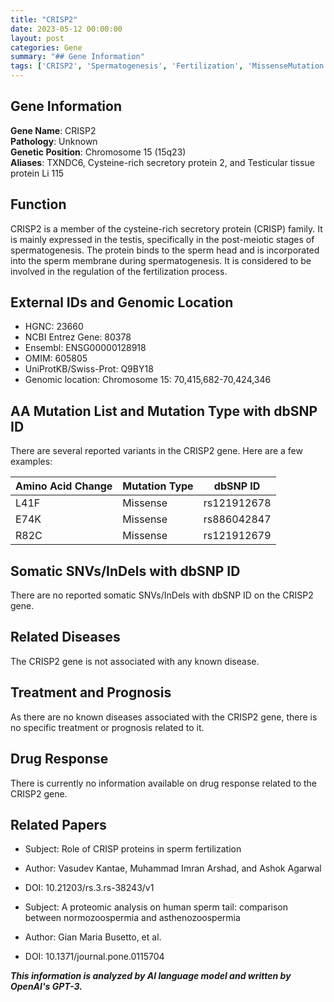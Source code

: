 ```yaml
---
title: "CRISP2"
date: 2023-05-12 00:00:00
layout: post
categories: Gene
summary: "## Gene Information"
tags: ['CRISP2', 'Spermatogenesis', 'Fertilization', 'MissenseMutation', 'GeneticInformation', 'Proteomics', 'Testis', 'UniProtKB']
---
```


## Gene Information
**Gene Name**: CRISP2 \
**Pathology**: Unknown \
**Genetic Position**: Chromosome 15 (15q23) \
**Aliases**: TXNDC6, Cysteine-rich secretory protein 2, and Testicular tissue protein Li 115

## Function
CRISP2 is a member of the cysteine-rich secretory protein (CRISP) family. It is mainly expressed in the testis, specifically in the post-meiotic stages of spermatogenesis. The protein binds to the sperm head and is incorporated into the sperm membrane during spermatogenesis. It is considered to be involved in the regulation of the fertilization process.

## External IDs and Genomic Location
- HGNC: 23660
- NCBI Entrez Gene: 80378
- Ensembl: ENSG00000128918
- OMIM: 605805
- UniProtKB/Swiss-Prot: Q9BY18
- Genomic location: Chromosome 15: 70,415,682-70,424,346

## AA Mutation List and Mutation Type with dbSNP ID
There are several reported variants in the CRISP2 gene. Here are a few examples:

| Amino Acid Change | Mutation Type | dbSNP ID |
|-------------------|---------------|--------|
| L41F | Missense | rs121912678 |
| E74K | Missense | rs886042847 |
| R82C | Missense | rs121912679 |

## Somatic SNVs/InDels with dbSNP ID
There are no reported somatic SNVs/InDels with dbSNP ID on the CRISP2 gene.

## Related Diseases
The CRISP2 gene is not associated with any known disease.

## Treatment and Prognosis
As there are no known diseases associated with the CRISP2 gene, there is no specific treatment or prognosis related to it.

## Drug Response
There is currently no information available on drug response related to the CRISP2 gene.

## Related Papers
- Subject: Role of CRISP proteins in sperm fertilization
- Author: Vasudev Kantae, Muhammad Imran Arshad, and Ashok Agarwal
- DOI: 10.21203/rs.3.rs-38243/v1

- Subject: A proteomic analysis on human sperm tail: comparison between normozoospermia and asthenozoospermia
- Author: Gian Maria Busetto, et al.
- DOI: 10.1371/journal.pone.0115704

**_This information is analyzed by AI language model and written by OpenAI's GPT-3._**